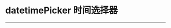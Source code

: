 # datetimePicker 时间选择器
----
<!-- ### 基础用法
使用```step```和```step-list```属性来定义 Step 的样式。
``` html
<dm-step :step="step" :step-list="stepList"></dm-step>

export default {
    data () {
        return {
            stepList: ['发起工单', '主管审批', '经理审批', '总监核查', '结束'],
            step: 2
        }
    }
}
```

### 属性
| 参数      | 说明    | 类型      | 可选值       | 默认值   |
|---------- |-------- |---------- |-------------  |-------- |
| step     | 设置当前在第几步流程   | Number  |  — | 0   |
| step-list    | 总流程列表   | Array  |  — |  —   | -->
